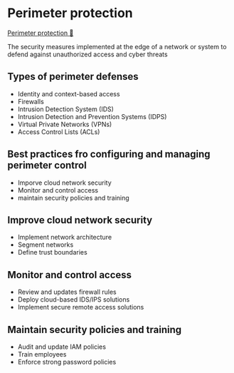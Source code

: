 # Perimeter protection

[Perimeter protection 🔗](https://www.coursera.org/learn/cloud-security-risks-identify-and-protect-against-threats/lecture/IR0F5/perimeter-protection)

The security measures implemented at the edge of a network or system to defend against unauthorized access and cyber threats

## Types of perimeter defenses

- Identity and context-based access
- Firewalls
- Intrusion Detection System (IDS)
- Intrusion Detection and Prevention Systems (IDPS)
- Virtual Private Networks (VPNs)
- Access Control Lists (ACLs)

## Best practices fro configuring and managing perimeter control

- Imporve cloud network security
- Monitor and control access
- maintain security policies and training

## Improve cloud network security

- Implement network architecture
- Segment networks
- Define trust boundaries

## Monitor and control access

- Review and updates firewall rules
- Deploy cloud-based IDS/IPS solutions
- Implement secure remote access solutions

## Maintain security policies and training

- Audit and update IAM policies
- Train employees
- Enforce strong password policies
